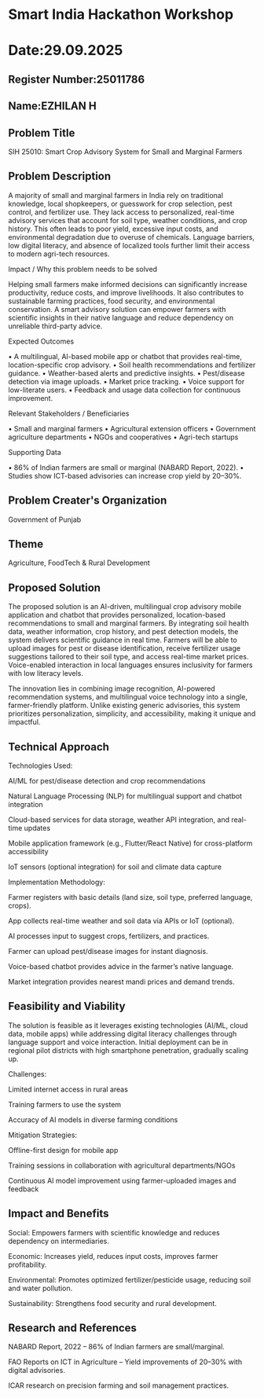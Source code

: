 # Smart India Hackathon Workshop
# Date:29.09.2025
## Register Number:25011786
## Name:EZHILAN H
## Problem Title
SIH 25010: Smart Crop Advisory System for Small and Marginal Farmers
## Problem Description
A majority of small and marginal farmers in India rely on traditional knowledge, local shopkeepers, or guesswork for crop selection, pest control, and fertilizer use. They lack access to personalized, real-time advisory services that account for soil type, weather conditions, and crop history. This often leads to poor yield, excessive input costs, and environmental degradation due to overuse of chemicals. Language barriers, low digital literacy, and absence of localized tools further limit their access to modern agri-tech resources.

Impact / Why this problem needs to be solved

Helping small farmers make informed decisions can significantly increase productivity, reduce costs, and improve livelihoods. It also contributes to sustainable farming practices, food security, and environmental conservation. A smart advisory solution can empower farmers with scientific insights in their native language and reduce dependency on unreliable third-party advice.

Expected Outcomes

• A multilingual, AI-based mobile app or chatbot that provides real-time, location-specific crop advisory.
• Soil health recommendations and fertilizer guidance.
• Weather-based alerts and predictive insights.
• Pest/disease detection via image uploads.
• Market price tracking.
• Voice support for low-literate users.
• Feedback and usage data collection for continuous improvement.

Relevant Stakeholders / Beneficiaries

• Small and marginal farmers
• Agricultural extension officers
• Government agriculture departments
• NGOs and cooperatives
• Agri-tech startups

Supporting Data

• 86% of Indian farmers are small or marginal (NABARD Report, 2022).
• Studies show ICT-based advisories can increase crop yield by 20–30%.

## Problem Creater's Organization
Government of Punjab

## Theme
Agriculture, FoodTech & Rural Development

## Proposed Solution
The proposed solution is an AI-driven, multilingual crop advisory mobile application and chatbot that provides personalized, location-based recommendations to small and marginal farmers. By integrating soil health data, weather information, crop history, and pest detection models, the system delivers scientific guidance in real time. Farmers will be able to upload images for pest or disease identification, receive fertilizer usage suggestions tailored to their soil type, and access real-time market prices. Voice-enabled interaction in local languages ensures inclusivity for farmers with low literacy levels.

The innovation lies in combining image recognition, AI-powered recommendation systems, and multilingual voice technology into a single, farmer-friendly platform. Unlike existing generic advisories, this system prioritizes personalization, simplicity, and accessibility, making it unique and impactful.

## Technical Approach
Technologies Used:

AI/ML for pest/disease detection and crop recommendations

Natural Language Processing (NLP) for multilingual support and chatbot integration

Cloud-based services for data storage, weather API integration, and real-time updates

Mobile application framework (e.g., Flutter/React Native) for cross-platform accessibility

IoT sensors (optional integration) for soil and climate data capture

Implementation Methodology:

Farmer registers with basic details (land size, soil type, preferred language, crops).

App collects real-time weather and soil data via APIs or IoT (optional).

AI processes input to suggest crops, fertilizers, and practices.

Farmer can upload pest/disease images for instant diagnosis.

Voice-based chatbot provides advice in the farmer’s native language.

Market integration provides nearest mandi prices and demand trends.

## Feasibility and Viability
The solution is feasible as it leverages existing technologies (AI/ML, cloud data, mobile apps) while addressing digital literacy challenges through language support and voice interaction. Initial deployment can be in regional pilot districts with high smartphone penetration, gradually scaling up.

Challenges:

Limited internet access in rural areas

Training farmers to use the system

Accuracy of AI models in diverse farming conditions

Mitigation Strategies:

Offline-first design for mobile app

Training sessions in collaboration with agricultural departments/NGOs

Continuous AI model improvement using farmer-uploaded images and feedback

## Impact and Benefits
Social: Empowers farmers with scientific knowledge and reduces dependency on intermediaries.

Economic: Increases yield, reduces input costs, improves farmer profitability.

Environmental: Promotes optimized fertilizer/pesticide usage, reducing soil and water pollution.

Sustainability: Strengthens food security and rural development.

## Research and References
NABARD Report, 2022 – 86% of Indian farmers are small/marginal.

FAO Reports on ICT in Agriculture – Yield improvements of 20–30% with digital advisories.

ICAR research on precision farming and soil management practices.
